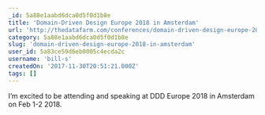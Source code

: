```yaml
---
_id: 5a88e1aabd6dca0d5f0d1b8e
title: 'Domain-Driven Design Europe 2018 in Amsterdam'
url: 'http://thedatafarm.com/conferences/domain-driven-design-europe-2018-in-amsterdam/'
category: 5a88e1aabd6dca0d5f0d1b8e
slug: 'domain-driven-design-europe-2018-in-amsterdam'
user_id: 5a83ce59d6eb0005c4ecda2c
username: 'bill-s'
createdOn: '2017-11-30T20:51:21.000Z'
tags: []
---
```


I’m excited to be attending and speaking at DDD Europe 2018 in Amsterdam on Feb 1-2 2018.
